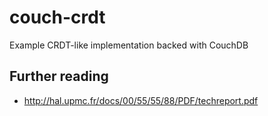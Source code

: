 couch-crdt
==========

Example CRDT-like implementation backed with CouchDB


## Further reading
 * http://hal.upmc.fr/docs/00/55/55/88/PDF/techreport.pdf

